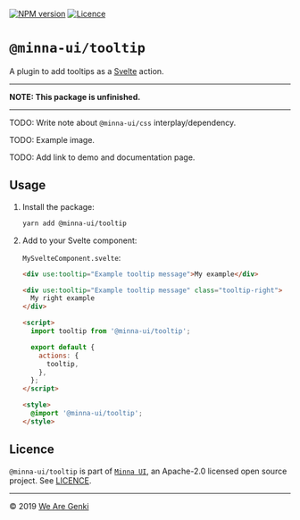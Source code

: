 [![NPM version](https://img.shields.io/npm/v/@minna-ui/tooltip.svg)](https://www.npmjs.com/package/@minna-ui/tooltip)
[![Licence](https://img.shields.io/npm/l/@minna-ui/tooltip.svg)](https://github.com/WeAreGenki/minna-ui/blob/master/LICENCE)

# `@minna-ui/tooltip`

A plugin to add tooltips as a [Svelte](https://svelte.technology/guide) action.

---

**NOTE: This package is unfinished.**

---

TODO: Write note about `@minna-ui/css` interplay/dependency.

TODO: Example image.

TODO: Add link to demo and documentation page.

## Usage

1. Install the package:

   ```sh
   yarn add @minna-ui/tooltip
   ```

1. Add to your Svelte component:

   `MySvelteComponent.svelte`:

   ```html
   <div use:tooltip="Example tooltip message">My example</div>

   <div use:tooltip="Example tooltip message" class="tooltip-right">
     My right example
   </div>

   <script>
     import tooltip from '@minna-ui/tooltip';

     export default {
       actions: {
         tooltip,
       },
     };
   </script>

   <style>
     @import '@minna-ui/tooltip';
   </style>
   ```

## Licence

`@minna-ui/tooltip` is part of [`Minna UI`](https://github.com/WeAreGenki/minna-ui), an Apache-2.0 licensed open source project. See [LICENCE](https://github.com/WeAreGenki/minna-ui/blob/master/LICENCE).

---

© 2019 [We Are Genki](https://wearegenki.com)
